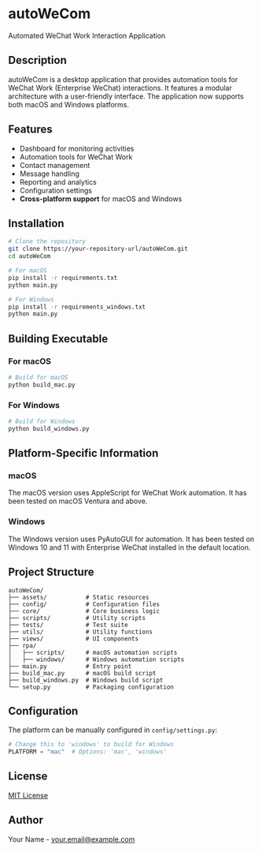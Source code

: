 # autoWeCom

Automated WeChat Work Interaction Application

## Description

autoWeCom is a desktop application that provides automation tools for WeChat Work (Enterprise WeChat) interactions. It features a modular architecture with a user-friendly interface. The application now supports both macOS and Windows platforms.

## Features

- Dashboard for monitoring activities
- Automation tools for WeChat Work
- Contact management
- Message handling
- Reporting and analytics
- Configuration settings
- **Cross-platform support** for macOS and Windows

## Installation

```bash
# Clone the repository
git clone https://your-repository-url/autoWeCom.git
cd autoWeCom

# For macOS
pip install -r requirements.txt
python main.py

# For Windows
pip install -r requirements_windows.txt
python main.py
```

## Building Executable

### For macOS

```bash
# Build for macOS
python build_mac.py
```

### For Windows

```bash
# Build for Windows
python build_windows.py
```

## Platform-Specific Information

### macOS

The macOS version uses AppleScript for WeChat Work automation. It has been tested on macOS Ventura and above.

### Windows

The Windows version uses PyAutoGUI for automation. It has been tested on Windows 10 and 11 with Enterprise WeChat installed in the default location.

## Project Structure

```
autoWeCom/
├── assets/           # Static resources
├── config/           # Configuration files
├── core/             # Core business logic
├── scripts/          # Utility scripts
├── tests/            # Test suite
├── utils/            # Utility functions
├── views/            # UI components
├── rpa/
│   ├── scripts/      # macOS automation scripts
│   ├── windows/      # Windows automation scripts
├── main.py           # Entry point
├── build_mac.py      # macOS build script
├── build_windows.py  # Windows build script
└── setup.py          # Packaging configuration
```

## Configuration

The platform can be manually configured in `config/settings.py`:

```python
# Change this to 'windows' to build for Windows
PLATFORM = "mac"  # Options: 'mac', 'windows'
```

## License

[MIT License](LICENSE)

## Author

Your Name - your.email@example.com 